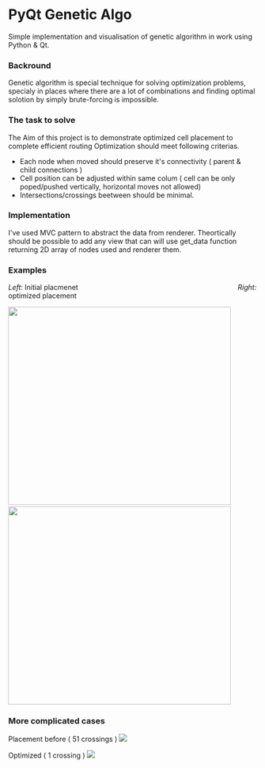 # PyQt Genetic Algo
Simple implementation and visualisation of genetic algorithm in work using Python & Qt. 

### Backround
Genetic algorithm is special technique for solving optimization problems,
specialy in places where there are a lot of combinations and finding optimal solotion by simply brute-forcing is impossible.

### The task to solve
The Aim of this project is to demonstrate optimized cell placement to complete efficient routing
Optimization should meet following criterias.
* Each node when moved should preserve it's connectivity ( parent & child connections )
* Cell position can be adjusted within same colum ( cell can be only poped/pushed vertically, horizontal moves not allowed)
* Intersections/crossings beetween  should be minimal.

### Implementation
I've used MVC pattern to abstract the data from renderer.
Theortically should be possible to add any view that can will use get_data function returning 2D array of nodes used and renderer them.


### Examples 
*Left:* Initial placmenet  &nbsp;&nbsp; &nbsp;&nbsp;&nbsp;&nbsp;&nbsp;&nbsp;&nbsp;&nbsp;&nbsp;&nbsp;&nbsp;&nbsp; &nbsp;&nbsp;&nbsp;&nbsp;&nbsp;&nbsp;&nbsp;&nbsp;&nbsp;&nbsp;&nbsp;&nbsp; &nbsp;&nbsp;&nbsp;&nbsp;&nbsp;&nbsp;&nbsp;&nbsp;&nbsp;&nbsp;&nbsp;&nbsp; &nbsp;&nbsp;&nbsp;&nbsp;&nbsp;&nbsp;&nbsp;&nbsp;&nbsp;&nbsp;&nbsp;&nbsp; &nbsp;&nbsp;&nbsp;&nbsp;&nbsp;&nbsp;&nbsp;&nbsp;&nbsp;&nbsp; &nbsp;&nbsp;&nbsp;&nbsp;&nbsp;&nbsp;&nbsp;&nbsp;&nbsp;&nbsp;&nbsp;&nbsp;&nbsp;&nbsp; *Right:* optimized placement

<img src="https://i.ibb.co/C2gyWWf/bef.png" width="450" height="400">&nbsp;&nbsp;&nbsp;&nbsp;&nbsp;&nbsp;&nbsp;&nbsp;&nbsp;&nbsp;
<img src="https://i.ibb.co/0ttqnFY/aft.png" width="450" height="400">



### More complicated cases

Placement before ( 51 crossings )
<img src="https://i.ibb.co/YDR5PKS/1.png">


Optimized ( 1 crossing )
<img src="https://i.ibb.co/2dmL5sC/2.png">


